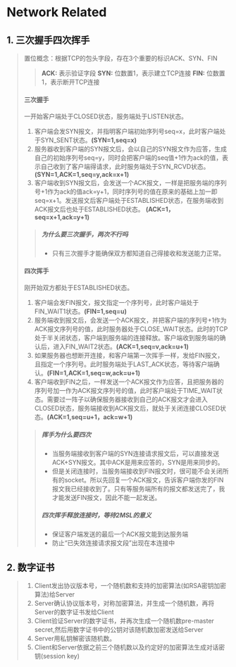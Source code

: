 # Network Related
## 1. 三次握手四次挥手
> 置位概念：根据TCP的包头字段，存在3个重要的标识ACK、SYN、FIN
>> **ACK:** 表示验证字段
>> **SYN:** 位数置1，表示建立TCP连接 
>> **FIN:** 位数置1，表示断开TCP连接
> #### 三次握手
> 一开始客户端处于CLOSED状态，服务端处于LISTEN状态。
> 1. 客户端会发SYN报文，并指明客户端初始序列号seq=x，此时客户端处于SYN_SENT状态。**(SYN=1,seq=x)**
> 2. 服务器收到客户端的SYN报文后，会以自己的SYN报文作为应答，生成自己的初始序列号seq=y，同时会把客户端的seq值+1作为ack的值，表示自己收到了客户端得请求，此时服务端处于SYN_RCVD状态。**(SYN=1,ACK=1,seq=y,ack=x+1)**
> 3. 客户端收到SYN报文后，会发送一个ACK报文，一样是把服务端的序列号+1作为ack的值ack=y+1，同时序列号的值在原来的基础上加一即seq=x+1。发送报文后客户端处于ESTABLISHED状态，在服务端收到ACK报文后也处于ESTABLISHED状态。 **(ACK=1，seq=x+1,ack=y+1)**
>> ##### 为什么要三次握手，两次不行吗
>> - 只有三次握手才能确保双方都知道自己得接收和发送能力正常。
> #### 四次挥手
> 刚开始双方都处于ESTABLISHED状态。
> 1. 客户端会发FIN报文，报文指定一个序列号，此时客户端处于FIN_WAIT1状态。**(FIN=1,seq=u)**
> 2. 服务端收到报文后，会发送一个ACK报文，并把客户端的序列号+1作为ACK报文序列号的值，此时服务器处于CLOSE_WAIT状态。此时的TCP处于半关闭状态，客户端到服务端的连接释放。客户端收到服务端的确认后，进入FIN_WAIT2状态。**(ACK=1,seq=v,ack=u+1)**
> 3. 如果服务器也想断开连接，和客户端第一次挥手一样，发给FIN报文，且指定一个序列号。此时服务端处于LAST_ACK状态，等待客户端确认。**(FIN=1,ACK=1,seq=w,ack=u+1)** 
> 4. 客户端收到FIN之后，一样发送一个ACK报文作为应答，且把服务器的序列号加一作为ACK报文序列号的值，此时客户端处于TIME_WAIT状态。需要过一阵子以确保服务器接收到自己的ACK报文才会进入CLOSED状态，服务端接收到ACK报文后，就处于关闭连接CLOSED状态。**(ACK=1,seq=u+1，ack=w+1)**
>> ##### 挥手为什么要四次
>> - 当服务端接收到客户端的SYN连接请求报文后，可以直接发送ACK+SYN报文。其中ACK是用来应答的，SYN是用来同步的。
>> - 但是关闭连接时，当服务端接收到FIN报文时，很可能不会关闭所有的socket。所以先回复一个ACK报文，告诉客户端你发的FIN报文我已经接收到了。只有等服务端所有的报文都发送完了，我才能发送FIN报文，因此不能一起发送。
>> ##### 四次挥手释放连接时，等待2MSL的意义
>> - 保证客户端发送的最后一个ACK报文能到达服务端
>> - 防止“已失效连接请求报文段”出现在本连接中

## 2. 数字证书
> 1. Client发出协议版本号，一个随机数和支持的加密算法(如RSA密钥加密算法)给Server
> 2. Server确认协议版本号，对称加密算法，并生成一个随机数，再将Server的数字证书发给Client
> 3. Client验证Server的数字证书，并再次生成一个随机数pre-master secret,然后用数字证书中的公钥对该随机数加密发送给Server
> 4. Server用私钥解密该随机数。
> 5. Client和Server依据之前三个随机数以及约定好的加密算法生成对话密钥(session key)
